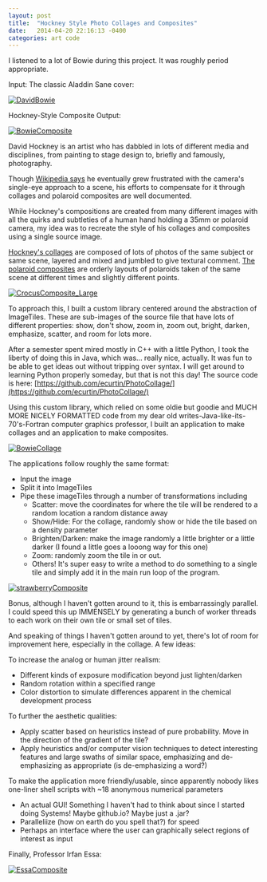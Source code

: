 ```yaml
---
layout: post
title:  "Hockney Style Photo Collages and Composites"
date:   2014-04-20 22:16:13 -0400
categories: art code
---
```


I listened to a lot of Bowie during this project. It was roughly period appropriate.

Input: The classic Aladdin Sane cover:

[![DavidBowie](https://farm6.staticflickr.com/5639/23843394850_687950a302_o.jpg)](https://www.flickr.com/photos/emilymaycurtin/23843394850/in/datetaken/ "DavidBowie")

Hockney-Style Composite Output:

[![BowieComposite](https://farm6.staticflickr.com/5674/23510842914_bf9fe8aafb_o.png)](https://www.flickr.com/photos/emilymaycurtin/23510842914/in/datetaken/ "BowieComposite")

David Hockney is an artist who has dabbled in lots of different media and disciplines, from painting to stage design to, briefly and famously, photography.

Though [Wikipedia says](http://en.wikipedia.org/wiki/David_Hockney#The_.22joiners.22) he eventually grew frustrated with the camera's single-eye approach to a scene, his efforts to compensate for it through collages and polaroid composites are well documented.

While Hockney's compositions are created from many different images with all the quirks and subtleties of a human hand holding a 35mm or polaroid camera, my idea was to recreate the style of his collages and composites using a single source image.

[Hockney's collages](http://www.hockneypictures.com/photos/photos_collages.php) are composed of lots of photos of the same subject or same scene, layered and mixed and jumbled to give textural comment. [The polaroid composites](http://www.hockneypictures.com/photos/photos_polaroids.php) are orderly layouts of polaroids taken of the same scene at different times and slightly different points.

[![CrocusComposite_Large](https://farm6.staticflickr.com/5714/24139063255_d07179d9e0_c.jpg)](https://www.flickr.com/photos/emilymaycurtin/24139063255/in/datetaken/ "CrocusComposite_Large")

To approach this, I built a custom library centered around the abstraction of ImageTiles. These are sub-images of the source file that have lots of different properties: show, don't show, zoom in, zoom out, bright, darken, emphasize, scatter, and room for lots more.

After a semester spent mired mostly in C++ with a little Python, I took the liberty of doing this in Java, which was... really nice, actually. It was fun to be able to get ideas out without tripping over syntax. I will get around to learning Python properly someday, but that is not this day! The source code is here: [https://github.com/ecurtin/PhotoCollage/](https://github.com/ecurtin/PhotoCollage/)

Using this custom library, which relied on some oldie but goodie and MUCH MORE NICELY FORMATTED code from my dear old writes-Java-like-its-70's-Fortran computer graphics professor, I built an application to make collages and an application to make composites.

[![BowieCollage](https://farm6.staticflickr.com/5639/24139061985_a50b10419c_o.png)](https://www.flickr.com/photos/emilymaycurtin/24139061985/in/datetaken/ "BowieCollage")

The applications follow roughly the same format:

*   Input the image
*   Split it into ImageTiles
*   Pipe these imageTiles through a number of transformations including
    *   Scatter: move the coordinates for where the tile will be rendered to a random location a random distance away
    *   Show/Hide: For the collage, randomly show or hide the tile based on a density parameter
    *   Brighten/Darken: make the image randomly a little brighter or a little darker (I found a little goes a looong way for this one)
    *   Zoom: randomly zoom the tile in or out.
    *   Others! It's super easy to write a method to do something to a single tile and simply add it in the main run loop of the program.

[![strawberryComposite](https://farm2.staticflickr.com/1668/24030956762_e9f461e63a_b.jpg)](https://www.flickr.com/photos/emilymaycurtin/24030956762/in/datetaken/ "strawberryComposite")

Bonus, although I haven't gotten around to it, this is embarrassingly parallel. I could speed this up IMMENSELY by generating a bunch of worker threads to each work on their own tile or small set of tiles.

And speaking of things I haven't gotten around to yet, there's lot of room for improvement here, especially in the collage. A few ideas:

To increase the analog or human jitter realism:

*   Different kinds of exposure modification beyond just lighten/darken
*   Random rotation within a specified range
*   Color distortion to simulate differences apparent in the chemical development process

To further the aesthetic qualities:

*   Apply scatter based on heuristics instead of pure probability. Move in the direction of the gradient of the tile?
*   Apply heuristics and/or computer vision techniques to detect interesting features and large swaths of similar space, emphasizing and de-emphasizing as appropriate (is de-emphasizing a word?)

To make the application more friendly/usable, since apparently nobody likes one-liner shell scripts with ~18 anonymous numerical parameters

*   An actual GUI! Something I haven't had to think about since I started doing Systems! Maybe github.io? Maybe just a .jar?
*   Paralleliize (how on earth do you spell that?) for speed
*   Perhaps an interface where the user can graphically select regions of interest as input

Finally, Professor Irfan Essa:

[![EssaComposite](https://farm2.staticflickr.com/1670/24139068935_5fb6a0cf11_o.png)](https://www.flickr.com/photos/emilymaycurtin/24139068935/in/datetaken/ "EssaComposite")
